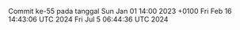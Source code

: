 Commit ke-55 pada tanggal Sun Jan 01 14:00 2023 +0100
Fri Feb 16 14:43:06 UTC 2024
Fri Jul  5 06:44:36 UTC 2024
